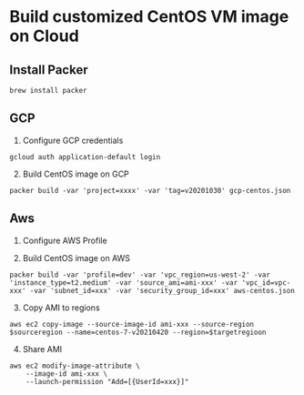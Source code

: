 # Build customized CentOS VM image on Cloud

## Install Packer

```shell
brew install packer
```

## GCP

1. Configure GCP credentials

```shell
gcloud auth application-default login
```

2. Build CentOS image on GCP

``` shell
packer build -var 'project=xxxx' -var 'tag=v20201030' gcp-centos.json
```

## Aws
1. Configure AWS Profile

2. Build CentOS image on AWS

```shell
packer build -var 'profile=dev' -var 'vpc_region=us-west-2' -var 'instance_type=t2.medium' -var 'source_ami=ami-xxx' -var 'vpc_id=vpc-xxx' -var 'subnet_id=xxx' -var 'security_group_id=xxx' aws-centos.json
```

3. Copy AMI to regions

```shell
aws ec2 copy-image --source-image-id ami-xxx --source-region $sourceregion --name=centos-7-v20210420 --region=$targetregioon
```

4. Share AMI

```shell
aws ec2 modify-image-attribute \
    --image-id ami-xxx \
    --launch-permission "Add=[{UserId=xxx}]"
```
